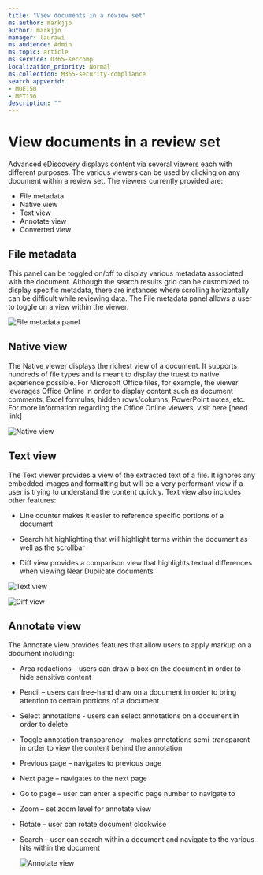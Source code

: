 ```yaml
---
title: "View documents in a review set"
ms.author: markjjo
author: markjjo
manager: laurawi
ms.audience: Admin
ms.topic: article
ms.service: O365-seccomp
localization_priority: Normal
ms.collection: M365-security-compliance 
search.appverid: 
- MOE150
- MET150
description: ""
---
```


# View documents in a review set

Advanced eDiscovery displays content via several viewers each with different purposes. The various viewers can be used by clicking on any document within a review set. The viewers currently provided are:

- File metadata
- Native view
- Text view
- Annotate view
- Converted view

## File metadata

This panel can be toggled on/off to display various metadata associated with the document. Although the search results grid can be customized to display specific metadata, there are instances where scrolling horizontally can be difficult while reviewing data. The File metadata panel allows a user to toggle on a view within the viewer.

![File metadata panel
](../media/Reviewimage2.png)

## Native view

The Native viewer displays the richest view of a document. It supports hundreds of file types and is meant to display the truest to native experience possible. For Microsoft Office files, for example, the viewer leverages Office Online in order to display content such as document comments, Excel formulas, hidden rows/columns, PowerPoint notes, etc. For more information regarding the Office Online viewers, visit here \[need link\]

![Native view
](../media/Reviewimage3.png)

## Text view

The Text viewer provides a view of the extracted text of a file. It ignores any embedded images and formatting but will be a very performant view if a user is trying to understand the content quickly. Text view also includes other features:

  - Line counter makes it easier to reference specific portions of a document

  - Search hit highlighting that will highlight terms within the document as well as the scrollbar

  - Diff view provides a comparison view that highlights textual differences when viewing Near Duplicate documents

![Text view
](../media/Reviewimage4.png)

![Diff view
](../media/Reviewimage5.png)

## Annotate view

The Annotate view provides features that allow users to apply markup on a document including:

  - Area redactions – users can draw a box on the document in order to hide sensitive content

  - Pencil – users can free-hand draw on a document in order to bring attention to certain portions of a document

  - Select annotations - users can select annotations on a document in order to delete

  - Toggle annotation transparency – makes annotations semi-transparent in order to view the content behind the annotation

  - Previous page – navigates to previous page

  - Next page – navigates to the next page

  - Go to page – user can enter a specific page number to navigate to

  - Zoom – set zoom level for annotate view

  - Rotate – user can rotate document clockwise

  - Search – user can search within a document and navigate to the various hits within the document
    
    ![Annotate view
    ](../media/Reviewimage1.png)